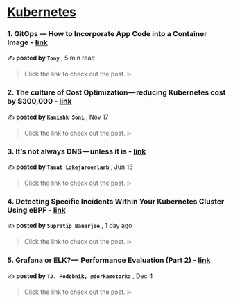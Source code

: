 
<h1><a href=https://medium.com/tag/kubernetes/recommended target="_blank" rel="noopener noreferrer">Kubernetes</a></h1>
<h3>1. GitOps — How to Incorporate App Code into a Container Image - <a href=https://medium.com/@tonylixu/gitops-how-to-incorporate-app-code-into-a-container-image-63f6adfc5581?source=tag_recommended_feed---------0-84----------kubernetes----------b4c32ab8_4da2_412c_94f3_f6114c30ced5------- target="_blank" rel="noopener noreferrer">link</a></h3>

✍️ **posted by `Tony`** <date> , 5 min read</date>

<blockquote>Click the link to check out the post. ⌲</blockquote>

<h3>2. The culture of Cost Optimization — reducing Kubernetes cost by $300,000 - <a href=https://medium.com/razorpay-engineering/the-culture-of-cost-optimization-reducing-kubernetes-cost-by-300-000-32611cdd19d9?source=tag_recommended_feed---------1-107----------kubernetes----------b4c32ab8_4da2_412c_94f3_f6114c30ced5------- target="_blank" rel="noopener noreferrer">link</a></h3>

✍️ **posted by `Kanishk Soni`** <date> , Nov 17</date>

<blockquote>Click the link to check out the post. ⌲</blockquote>

<h3>3. It’s not always DNS — unless it is - <a href=https://medium.com/adevinta-tech-blog/its-not-always-dns-unless-it-is-16858df17d3f?source=tag_recommended_feed---------2-85----------kubernetes----------b4c32ab8_4da2_412c_94f3_f6114c30ced5------- target="_blank" rel="noopener noreferrer">link</a></h3>

✍️ **posted by `Tanat Lokejaroenlarb`** <date> , Jun 13</date>

<blockquote>Click the link to check out the post. ⌲</blockquote>

<h3>4. Detecting Specific Incidents Within Your Kubernetes Cluster Using eBPF - <a href=https://medium.com/faun/detecting-specific-incidents-within-your-kubernetes-cluster-using-ebpf-5165771ec9a7?source=tag_recommended_feed---------3-84----------kubernetes----------b4c32ab8_4da2_412c_94f3_f6114c30ced5------- target="_blank" rel="noopener noreferrer">link</a></h3>

✍️ **posted by `Supratip Banerjee`** <date> , 1 day ago</date>

<blockquote>Click the link to check out the post. ⌲</blockquote>

<h3>5. Grafana or ELK? —  Performance Evaluation (Part 2) - <a href=https://medium.com/gitconnected/grafana-or-elk-performance-evaluation-part-2-65c8ace147ae?source=tag_recommended_feed---------4-107----------kubernetes----------b4c32ab8_4da2_412c_94f3_f6114c30ced5------- target="_blank" rel="noopener noreferrer">link</a></h3>

✍️ **posted by `TJ. Podobnik, @dorkamotorka`** <date> , Dec 4</date>

<blockquote>Click the link to check out the post. ⌲</blockquote>

